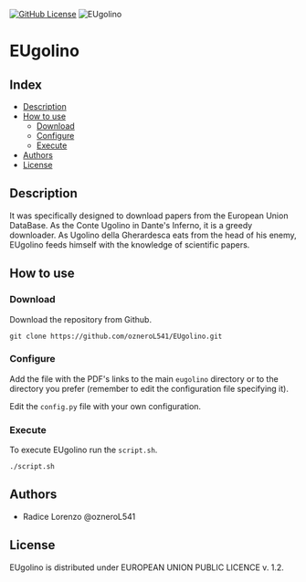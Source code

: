 [![GitHub License](https://img.shields.io/badge/License-EUPL_1.2-blue)](https://eupl.eu/1.2/en)
![EUgolino](https://healthchecks.io/b/2/74b3ef6e-1290-4e57-9be9-ae6138f53ab3.svg)
# EUgolino

## Index
  - [Description](#description)
  - [How to use](#how-to-use)
      - [Download](#download)
      - [Configure](#configure)
      - [Execute](#execute)
 - [Authors](#authors)
 - [License](#license)

## Description
It was specifically designed to download papers from the European Union DataBase.
As the Conte Ugolino in Dante's Inferno, it is a greedy downloader.
As Ugolino della Gherardesca eats from the head of his enemy, 
EUgolino feeds himself with the knowledge of scientific papers.

## How to use
### Download
Download the repository from Github.

    git clone https://github.com/ozneroL541/EUgolino.git

### Configure
Add the file with the PDF's links to the main ```eugolino``` directory or to the directory you prefer (remember to edit the configuration file specifying it).

Edit the ```config.py``` file with your own configuration.

### Execute
To execute EUgolino run the ```script.sh```.

    ./script.sh

## Authors
- Radice Lorenzo    @ozneroL541

## License
EUgolino is distributed under EUROPEAN UNION PUBLIC LICENCE v. 1.2.
